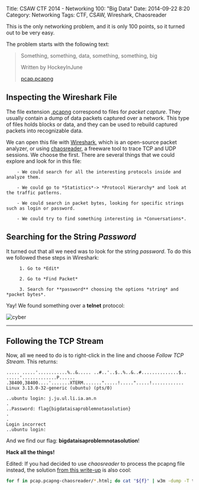 Title:  CSAW CTF 2014 - Networking 100: "Big Data"
Date: 2014-09-22 8:20
Category: Networking
Tags: CTF, CSAW, Wireshark, Chaosreader





This is the only networking problem, and it is only 100 points, so it turned out to be very easy.

The problem starts with the following text:

> Something, something, data, something, something, big
>
> Written by HockeyInJune
>
> [pcap.pcapng]




## Inspecting the Wireshark File

The file extension [.pcapng] correspond to files for *packet capture*. They usually contain a dump of data packets captured over a network. This type of files holds blocks or data, and they can be used to rebuild captured packets into recognizable data.

We can open this file with [Wireshark], which is an open-source packet analyzer, or using [chaosreader], a freeware tool to trace TCP and UDP sessions. We choose the first. There are several things that we could explore and look for in this file:

        - We could search for all the interesting protocols inside and analyze them.

        - We could go to *Statistics*-> *Protocol Hierarchy* and look at the traffic patterns.

        - We could search in packet bytes, looking for specific strings such as login or password.

        - We could try to find something interesting in *Conversations*.


## Searching for the String *Password*

It turned out that all we need was to look for the string *password*. To do this we followed these steps in Wireshark:

         1. Go to *Edit*

         2. Go to *Find Packet*

         3. Search for **password** choosing the options *string* and *packet bytes*.


Yay! We found something over a **telnet** protocol:

![cyber](http://i.imgur.com/mUN4b1n.png)


____

## Following the TCP Stream

Now, all we need to do is to right-click in the line and choose *Follow TCP Stream*. This  returns:

```
..... .....'...........%..&..... ..#..'..$..%..&..#..............$.. .....'.............P...... .38400,38400....'.......XTERM.......".....!.....".....!............
Linux 3.13.0-32-generic (ubuntu) (pts/0)

..ubuntu login: j.ju.ul.li.ia.an.n
.
..Password: flag{bigdataisaproblemnotasolution}
.
.
Login incorrect
..ubuntu login:
```

And we find our flag: **bigdataisaproblemnotasolution**!


**Hack all the things!**

Edited: If you had decided to use *chaosreader* to process the pcapng file instead, the solution [from this write-up] is also cool:
```sh
for f in pcap.pcapng-chaosreader/*.html; do cat "${f}" | w3m -dump -T text/html "${f}"; done | egrep "flag{"
```

[from this write-up]: http://evandrix.github.io/ctf/2014-csaw-networking-100-bigdata.html
[pcap.pcapng]:https://github.com/ctfs/write-ups/blob/master/csaw-ctf-2014/big-data/pcap.pcapng
[.pcapng]: https://appliance.cloudshark.org/blog/5-reasons-to-move-to-pcapng/
[Wireshark]: https://www.wireshark.org/
[chaosreader]:http://chaosreader.sourceforge.net/


